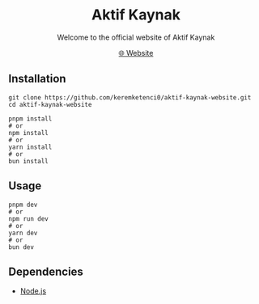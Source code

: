 <h1 align="center">Aktif Kaynak</h1>
<p align="center">Welcome to the official website of Aktif Kaynak</p>

<p align="center">
  <a href="https://www.aktifkaynak.com" title="Visit Aktif Kaynak">🌐 Website</a>
</p>

## Installation
```
git clone https://github.com/keremketenci0/aktif-kaynak-website.git
cd aktif-kaynak-website

pnpm install
# or
npm install
# or
yarn install
# or
bun install
```
## Usage
```
pnpm dev
# or
npm run dev
# or
yarn dev
# or
bun dev
```

## Dependencies
- [Node.js](https://nodejs.org/en/download/package-manager)